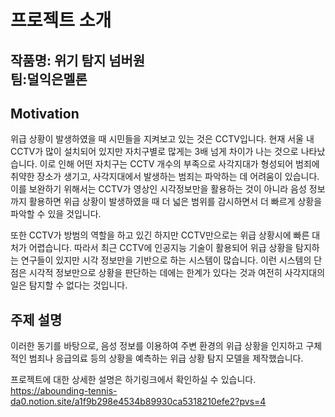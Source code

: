 # 프로젝트 소개

작품명: 위기 탐지 넘버원
<br>팀:덜익은멜론
---

## Motivation

위급 상황이 발생하였을 때 시민들을 지켜보고 있는 것은 CCTV입니다. 현재 서울 내 CCTV가 많이 설치되어 있지만 자치구별로 많게는 3배 넘게 차이가 나는 것으로 나타났습니다. 이로 인해 어떤 자치구는 CCTV 개수의 부족으로 사각지대가 형성되어 범죄에 취약한 장소가 생기고, 사각지대에서 발생하는 범죄는 파악하는 데 어려움이 있습니다. 이를 보완하기 위해서는 CCTV가 영상인 시각정보만을 활용하는 것이 아니라 음성 정보까지 활용하면 위급 상황이 발생하였을 때 더 넓은 범위를 감시하면서 더 빠르게 상황을 파악할 수 있을 것입니다. 

또한 CCTV가 방범의 역할을 하고 있긴 하지만 CCTV만으로는 위급 상황시에 빠른 대처가 어렵습니다. 따라서 최근 CCTV에 인공지능 기술이 활용되어 위급 상황을 탐지하는 연구들이 있지만 시각 정보만을 기반으로 하는 시스템이 많습니다. 이런 시스템의 단점은 시각적 정보만으로 상황을 판단하는 데에는 한계가 있다는 것과 여전히 사각지대의 일은 탐지할 수 없다는 것입니다.

## 주제 설명

이러한 동기를 바탕으로, 음성 정보를 이용하여 주변 환경의 위급 상황을 인지하고 구체적인 범죄나 응급의료 등의 상황을 예측하는 위급 상황 탐지 모델을 제작했습니다.

프로젝트에 대한 상세한 설명은 하기링크에서 확인하실 수 있습니다.
https://abounding-tennis-da0.notion.site/a1f9b298e4534b89930ca5318210efe2?pvs=4

